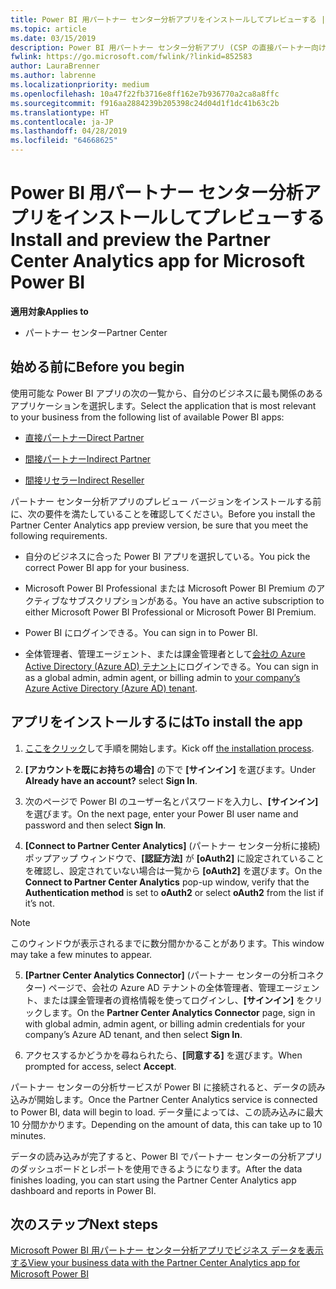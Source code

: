 ```yaml
---
title: Power BI 用パートナー センター分析アプリをインストールしてプレビューする | パートナー センター
ms.topic: article
ms.date: 03/15/2019
description: Power BI 用パートナー センター分析アプリ (CSP の直接パートナー向け) をプレビューするには、次の手順に従います。
fwlink: https://go.microsoft.com/fwlink/?linkid=852583
author: LauraBrenner
ms.author: labrenne
ms.localizationpriority: medium
ms.openlocfilehash: 10a47f22fb3716e8ff162e7b936770a2ca8a8ffc
ms.sourcegitcommit: f916aa2884239b205398c24d04d1f1dc41b63c2b
ms.translationtype: HT
ms.contentlocale: ja-JP
ms.lasthandoff: 04/28/2019
ms.locfileid: "64668625"
---
```

# <a name="install-and-preview-the-partner-center-analytics-app-for-microsoft-power-bi"></a><span data-ttu-id="ee487-103">Power BI 用パートナー センター分析アプリをインストールしてプレビューする</span><span class="sxs-lookup"><span data-stu-id="ee487-103">Install and preview the Partner Center Analytics app for Microsoft Power BI</span></span>

<span data-ttu-id="ee487-104">**適用対象**</span><span class="sxs-lookup"><span data-stu-id="ee487-104">**Applies to**</span></span>

- <span data-ttu-id="ee487-105">パートナー センター</span><span class="sxs-lookup"><span data-stu-id="ee487-105">Partner Center</span></span>

## <a name="before-you-begin"></a><span data-ttu-id="ee487-106">始める前に</span><span class="sxs-lookup"><span data-stu-id="ee487-106">Before you begin</span></span>

<span data-ttu-id="ee487-107">使用可能な Power BI アプリの次の一覧から、自分のビジネスに最も関係のあるアプリケーションを選択します。</span><span class="sxs-lookup"><span data-stu-id="ee487-107">Select the application that is most relevant to your business from the following list of available Power BI apps:</span></span>
- [<span data-ttu-id="ee487-108">直接パートナー</span><span class="sxs-lookup"><span data-stu-id="ee487-108">Direct Partner</span></span>](https://app.powerbi.com/groups/me/getdata/services/direct-providers-partner-analytics)

- [<span data-ttu-id="ee487-109">間接パートナー</span><span class="sxs-lookup"><span data-stu-id="ee487-109">Indirect Partner</span></span>](https://app.powerbi.com/groups/me/getdata/services/indirect-providers-partner-analytics)

- [<span data-ttu-id="ee487-110">間接リセラー</span><span class="sxs-lookup"><span data-stu-id="ee487-110">Indirect Reseller</span></span>](https://app.powerbi.com/groups/me/getdata/services/indirect-seller-partner-analytics)

<span data-ttu-id="ee487-111">パートナー センター分析アプリのプレビュー バージョンをインストールする前に、次の要件を満たしていることを確認してください。</span><span class="sxs-lookup"><span data-stu-id="ee487-111">Before you install the Partner Center Analytics app preview version, be sure that you meet the following requirements.</span></span>

- <span data-ttu-id="ee487-112">自分のビジネスに合った Power BI アプリを選択している。</span><span class="sxs-lookup"><span data-stu-id="ee487-112">You pick the correct Power BI app for your business.</span></span>

- <span data-ttu-id="ee487-113">Microsoft Power BI Professional または Microsoft Power BI Premium のアクティブなサブスクリプションがある。</span><span class="sxs-lookup"><span data-stu-id="ee487-113">You have an active subscription to either Microsoft Power BI Professional or Microsoft Power BI Premium.</span></span>

- <span data-ttu-id="ee487-114">Power BI にログインできる。</span><span class="sxs-lookup"><span data-stu-id="ee487-114">You can sign in to Power BI.</span></span>

- <span data-ttu-id="ee487-115">全体管理者、管理エージェント、または課金管理者として[会社の Azure Active Directory (Azure AD) テナント](azure-active-directory-tenants-and-partner-center.md)にログインできる。</span><span class="sxs-lookup"><span data-stu-id="ee487-115">You can sign in as a global admin, admin agent, or billing admin to [your company’s Azure Active Directory (Azure AD) tenant](azure-active-directory-tenants-and-partner-center.md).</span></span>

## <a name="to-install-the-app"></a><span data-ttu-id="ee487-116">アプリをインストールするには</span><span class="sxs-lookup"><span data-stu-id="ee487-116">To install the app</span></span>

1. <span data-ttu-id="ee487-117">[ここをクリック](https://app.powerbi.com/getdata/services/partneranalytics?cpcode=PartnerCenterAnalytics&getDataForceConnect=true&alwaysPromptForContentProviderCreds=true)して手順を開始します。</span><span class="sxs-lookup"><span data-stu-id="ee487-117">Kick off [the installation process](https://app.powerbi.com/getdata/services/partneranalytics?cpcode=PartnerCenterAnalytics&getDataForceConnect=true&alwaysPromptForContentProviderCreds=true).</span></span>

2. <span data-ttu-id="ee487-118">**[アカウントを既にお持ちの場合]** の下で **[サインイン]** を選びます。</span><span class="sxs-lookup"><span data-stu-id="ee487-118">Under **Already have an account?** select **Sign In**.</span></span> 

3. <span data-ttu-id="ee487-119">次のページで Power BI のユーザー名とパスワードを入力し、**[サインイン]** を選びます。</span><span class="sxs-lookup"><span data-stu-id="ee487-119">On the next page, enter your Power BI user name and password and then select **Sign In**.</span></span> 

4. <span data-ttu-id="ee487-120">**[Connect to Partner Center Analytics]** (パートナー センター分析に接続) ポップアップ ウィンドウで、**[認証方法]** が **[oAuth2]** に設定されていることを確認し、設定されていない場合は一覧から **[oAuth2]** を選びます。</span><span class="sxs-lookup"><span data-stu-id="ee487-120">On the **Connect to Partner Center Analytics** pop-up window, verify that the **Authentication method** is set to **oAuth2** or select **oAuth2** from the list if it’s not.</span></span> 

> [!NOTE]  
>  <span data-ttu-id="ee487-121">このウィンドウが表示されるまでに数分間かかることがあります。</span><span class="sxs-lookup"><span data-stu-id="ee487-121">This window may take a few minutes to appear.</span></span>

5. <span data-ttu-id="ee487-122">**[Partner Center Analytics Connector]** (パートナー センターの分析コネクター) ページで、会社の Azure AD テナントの全体管理者、管理エージェント、または課金管理者の資格情報を使ってログインし、**[サインイン]** をクリックします。</span><span class="sxs-lookup"><span data-stu-id="ee487-122">On the **Partner Center Analytics Connector** page, sign in with global admin, admin agent, or billing admin credentials for your company’s Azure AD tenant, and then select **Sign In**.</span></span>
 
6. <span data-ttu-id="ee487-123">アクセスするかどうかを尋ねられたら、**[同意する]** を選びます。</span><span class="sxs-lookup"><span data-stu-id="ee487-123">When prompted for access, select **Accept**.</span></span> 

<span data-ttu-id="ee487-124">パートナー センターの分析サービスが Power BI に接続されると、データの読み込みが開始します。</span><span class="sxs-lookup"><span data-stu-id="ee487-124">Once the Partner Center Analytics service is connected to Power BI, data will begin to load.</span></span> <span data-ttu-id="ee487-125">データ量によっては、この読み込みに最大 10 分間かかります。</span><span class="sxs-lookup"><span data-stu-id="ee487-125">Depending on the amount of data, this can take up to 10 minutes.</span></span> 

<span data-ttu-id="ee487-126">データの読み込みが完了すると、Power BI でパートナー センターの分析アプリのダッシュボードとレポートを使用できるようになります。</span><span class="sxs-lookup"><span data-stu-id="ee487-126">After the data finishes loading, you can start using the Partner Center Analytics app dashboard and reports in Power BI.</span></span>

## <a name="next-steps"></a><span data-ttu-id="ee487-127">次のステップ</span><span class="sxs-lookup"><span data-stu-id="ee487-127">Next steps</span></span>

[<span data-ttu-id="ee487-128">Microsoft Power BI 用パートナー センター分析アプリでビジネス データを表示する</span><span class="sxs-lookup"><span data-stu-id="ee487-128">View your business data with the Partner Center Analytics app for Microsoft Power BI</span></span>](power-bi-app-for-direct-partners-use.md)
